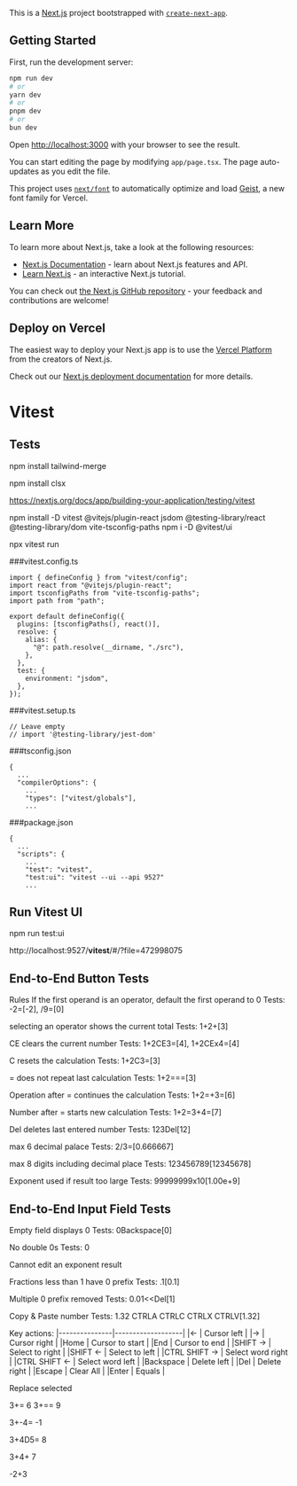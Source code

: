 This is a [Next.js](https://nextjs.org) project bootstrapped with [`create-next-app`](https://nextjs.org/docs/app/api-reference/cli/create-next-app).

## Getting Started

First, run the development server:

```bash
npm run dev
# or
yarn dev
# or
pnpm dev
# or
bun dev
```

Open [http://localhost:3000](http://localhost:3000) with your browser to see the result.

You can start editing the page by modifying `app/page.tsx`. The page auto-updates as you edit the file.

This project uses [`next/font`](https://nextjs.org/docs/app/building-your-application/optimizing/fonts) to automatically optimize and load [Geist](https://vercel.com/font), a new font family for Vercel.

## Learn More

To learn more about Next.js, take a look at the following resources:

- [Next.js Documentation](https://nextjs.org/docs) - learn about Next.js features and API.
- [Learn Next.js](https://nextjs.org/learn) - an interactive Next.js tutorial.

You can check out [the Next.js GitHub repository](https://github.com/vercel/next.js) - your feedback and contributions are welcome!

## Deploy on Vercel

The easiest way to deploy your Next.js app is to use the [Vercel Platform](https://vercel.com/new?utm_medium=default-template&filter=next.js&utm_source=create-next-app&utm_campaign=create-next-app-readme) from the creators of Next.js.

Check out our [Next.js deployment documentation](https://nextjs.org/docs/app/building-your-application/deploying) for more details.

# Vitest

## Tests

npm install tailwind-merge

npm install clsx

https://nextjs.org/docs/app/building-your-application/testing/vitest

npm install -D vitest @vitejs/plugin-react jsdom @testing-library/react @testing-library/dom vite-tsconfig-paths
npm i -D @vitest/ui

npx vitest run

###vitest.config.ts

```
import { defineConfig } from "vitest/config";
import react from "@vitejs/plugin-react";
import tsconfigPaths from "vite-tsconfig-paths";
import path from "path";

export default defineConfig({
  plugins: [tsconfigPaths(), react()],
  resolve: {
    alias: {
      "@": path.resolve(__dirname, "./src"),
    },
  },
  test: {
    environment: "jsdom",
  },
});
```

###vitest.setup.ts

```
// Leave empty
// import '@testing-library/jest-dom'
```

###tsconfig.json

```
{
  ...
  "compilerOptions": {
    ...
    "types": ["vitest/globals"],
    ...
```

###package.json

```
{
  ...
  "scripts": {
    ...
    "test": "vitest",
    "test:ui": "vitest --ui --api 9527"
    ...
```

## Run Vitest UI

npm run test:ui

http://localhost:9527/**vitest**/#/?file=472998075

## End-to-End Button Tests

Rules
If the first operand is an operator, default the first operand to 0
Tests: -2=[-2], /9=[0]

selecting an operator shows the current total
Tests: 1+2+[3]

CE clears the current number
Tests: 1+2CE3=[4], 1+2CEx4=[4]

C resets the calculation
Tests: 1+2C3=[3]

= does not repeat last calculation
Tests: 1+2===[3]

Operation after = continues the calculation
Tests: 1+2=+3=[6]

Number after = starts new calculation
Tests: 1+2=3+4=[7]

Del deletes last entered number
Tests: 123Del[12]

max 6 decimal palace
Tests: 2/3=[0.666667]

max 8 digits including decimal place
Tests: 123456789[12345678]

Exponent used if result too large
Tests: 99999999x10[1.00e+9]

## End-to-End Input Field Tests

Empty field displays 0
Tests: 0Backspace[0]

No double 0s
Tests: 0

Cannot edit an exponent result

Fractions less than 1 have 0 prefix
Tests: .1[0.1]

Multiple 0 prefix removed
Tests: 0.01<<Del[1]

Copy & Paste number
Tests: 1.32 CTRLA CTRLC CTRLX CTRLV[1.32]

Key actions:
|---------------|-------------------|
|<- | Cursor left |
|-> | Cursor right |
|Home | Cursor to start |
|End | Cursor to end |
|SHIFT -> | Select to right |
|SHIFT <- | Select to left |
|CTRL SHIFT -> | Select word right |
|CTRL SHIFT <- | Select word left |
|Backspace | Delete left |
|Del | Delete right |
|Escape | Clear All |
|Enter | Equals |

Replace selected

3+= 6
3+== 9

3+-4= -1

3+4D5= 8

3+4+ 7

-2+3
